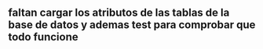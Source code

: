 ## faltan cargar los atributos de las tablas de la base de datos y ademas test para comprobar que todo funcione